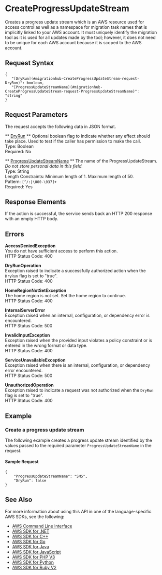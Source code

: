 # CreateProgressUpdateStream<a name="API_CreateProgressUpdateStream"></a>

Creates a progress update stream which is an AWS resource used for access control as well as a namespace for migration task names that is implicitly linked to your AWS account\. It must uniquely identify the migration tool as it is used for all updates made by the tool; however, it does not need to be unique for each AWS account because it is scoped to the AWS account\.

## Request Syntax<a name="API_CreateProgressUpdateStream_RequestSyntax"></a>

```
{
   "[DryRun](#migrationhub-CreateProgressUpdateStream-request-DryRun)": boolean,
   "[ProgressUpdateStreamName](#migrationhub-CreateProgressUpdateStream-request-ProgressUpdateStreamName)": "string"
}
```

## Request Parameters<a name="API_CreateProgressUpdateStream_RequestParameters"></a>

The request accepts the following data in JSON format\.

 ** [DryRun](#API_CreateProgressUpdateStream_RequestSyntax) **   <a name="migrationhub-CreateProgressUpdateStream-request-DryRun"></a>
Optional boolean flag to indicate whether any effect should take place\. Used to test if the caller has permission to make the call\.  
Type: Boolean  
Required: No

 ** [ProgressUpdateStreamName](#API_CreateProgressUpdateStream_RequestSyntax) **   <a name="migrationhub-CreateProgressUpdateStream-request-ProgressUpdateStreamName"></a>
The name of the ProgressUpdateStream\. *Do not store personal data in this field\.*   
Type: String  
Length Constraints: Minimum length of 1\. Maximum length of 50\.  
Pattern: `[^/:|\000-\037]+`   
Required: Yes

## Response Elements<a name="API_CreateProgressUpdateStream_ResponseElements"></a>

If the action is successful, the service sends back an HTTP 200 response with an empty HTTP body\.

## Errors<a name="API_CreateProgressUpdateStream_Errors"></a>

 **AccessDeniedException**   
You do not have sufficient access to perform this action\.  
HTTP Status Code: 400

 **DryRunOperation**   
Exception raised to indicate a successfully authorized action when the `DryRun` flag is set to "true"\.  
HTTP Status Code: 400

 **HomeRegionNotSetException**   
The home region is not set\. Set the home region to continue\.  
HTTP Status Code: 400

 **InternalServerError**   
Exception raised when an internal, configuration, or dependency error is encountered\.  
HTTP Status Code: 500

 **InvalidInputException**   
Exception raised when the provided input violates a policy constraint or is entered in the wrong format or data type\.  
HTTP Status Code: 400

 **ServiceUnavailableException**   
Exception raised when there is an internal, configuration, or dependency error encountered\.  
HTTP Status Code: 500

 **UnauthorizedOperation**   
Exception raised to indicate a request was not authorized when the `DryRun` flag is set to "true"\.  
HTTP Status Code: 400

## Example<a name="API_CreateProgressUpdateStream_Examples"></a>

### Create a progress update stream<a name="API_CreateProgressUpdateStream_Example_1"></a>

The following example creates a progress update stream identified by the values passed to the required parameter `ProgressUpdateStreamName` in the request\.

#### Sample Request<a name="API_CreateProgressUpdateStream_Example_1_Request"></a>

```
{
    "ProgressUpdateStreamName": "SMS", 
    "DryRun": false
}
```

## See Also<a name="API_CreateProgressUpdateStream_SeeAlso"></a>

For more information about using this API in one of the language\-specific AWS SDKs, see the following:
+  [AWS Command Line Interface](https://docs.aws.amazon.com/goto/aws-cli/AWSMigrationHub-2017-05-31/CreateProgressUpdateStream) 
+  [AWS SDK for \.NET](https://docs.aws.amazon.com/goto/DotNetSDKV3/AWSMigrationHub-2017-05-31/CreateProgressUpdateStream) 
+  [AWS SDK for C\+\+](https://docs.aws.amazon.com/goto/SdkForCpp/AWSMigrationHub-2017-05-31/CreateProgressUpdateStream) 
+  [AWS SDK for Go](https://docs.aws.amazon.com/goto/SdkForGoV1/AWSMigrationHub-2017-05-31/CreateProgressUpdateStream) 
+  [AWS SDK for Java](https://docs.aws.amazon.com/goto/SdkForJava/AWSMigrationHub-2017-05-31/CreateProgressUpdateStream) 
+  [AWS SDK for JavaScript](https://docs.aws.amazon.com/goto/AWSJavaScriptSDK/AWSMigrationHub-2017-05-31/CreateProgressUpdateStream) 
+  [AWS SDK for PHP V3](https://docs.aws.amazon.com/goto/SdkForPHPV3/AWSMigrationHub-2017-05-31/CreateProgressUpdateStream) 
+  [AWS SDK for Python](https://docs.aws.amazon.com/goto/boto3/AWSMigrationHub-2017-05-31/CreateProgressUpdateStream) 
+  [AWS SDK for Ruby V2](https://docs.aws.amazon.com/goto/SdkForRubyV2/AWSMigrationHub-2017-05-31/CreateProgressUpdateStream) 